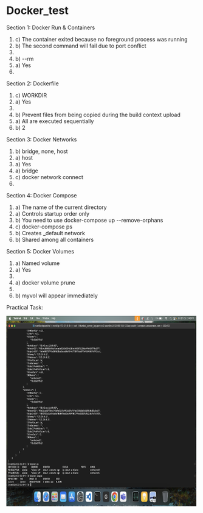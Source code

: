 # Docker_test

Section 1: Docker Run & Containers

1. c) The container exited because no foreground process was running
2. b) The second command will fail due to port conflict
3. 
4. b) --rm
5. a) Yes
6. 

Section 2: Dockerfile
1. c) WORKDIR
2. a) Yes
3. 
4. b) Prevent files from being copied during the build context upload
5. a) All are executed sequentially
6. b) 2

Section 3: Docker Networks
1. b) bridge, none, host
2. a) host
3. a) Yes
4. a) bridge
5. c) docker network connect
6. 

Section 4: Docker Compose
1. a) The name of the current directory
2. a) Controls startup order only
3. b) You need to use docker-compose up --remove-orphans
4. c) docker-compose ps
5. b) Creates <project>_default network
6. b) Shared among all containers

Section 5: Docker Volumes
1. a) Named volume
2. a) Yes
3. 
4. a) docker volume prune
5. 
6. b) myvol will appear immediately

Practical Task:

<img src="/image.png" alt="Logo" width="500" height="500">
